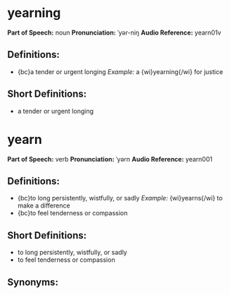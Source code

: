 # yearning

**Part of Speech:** noun
**Pronunciation:** ˈyər-niŋ
**Audio Reference:** yearn01v

## Definitions:
- {bc}a tender or urgent longing 
  *Example:* a {wi}yearning{/wi} for justice

## Short Definitions:
- a tender or urgent longing
# yearn

**Part of Speech:** verb
**Pronunciation:** ˈyərn
**Audio Reference:** yearn001

## Definitions:
- {bc}to long persistently, wistfully, or sadly 
  *Example:* {wi}yearns{/wi} to make a difference
- {bc}to feel tenderness or compassion

## Short Definitions:
- to long persistently, wistfully, or sadly
- to feel tenderness or compassion

## Synonyms:
